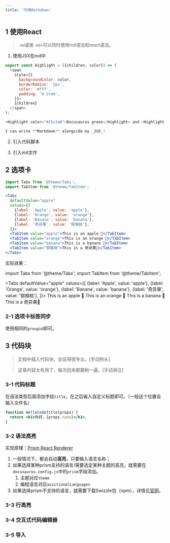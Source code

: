 ```yaml
---
title: '巧用Markdown'
---
```


## 1 使用React

> `.md`或者`.mdx`可以同时使用md语法和react语法。

1. 使用JSX在md中

```js
export const Highlight = ({children, color}) => (
  <span
    style={{
      backgroundColor: color,
      borderRadius: '2px',
      color: '#fff',
      padding: '0.2rem',
    }}>
    {children}
  </span>
);

<Highlight color="#25c2a0">Docusaurus green</Highlight> and <Highlight color="#1877F2">Facebook blue</Highlight> are my favorite colors.

I can write **Markdown** alongside my _JSX_!
```
<!-- truncate -->


2. 引入代码脚本

3. 引入md文件

## 2 选项卡

```jsx
import Tabs from '@theme/Tabs';
import TabItem from '@theme/TabItem';

<Tabs
  defaultValue="apple"
  values={[
    {label: 'Apple', value: 'apple'},
    {label: 'Orange', value: 'orange'},
    {label: 'Banana', value: 'banana'},
    {label: '奇异果', value: '猕猴桃'},
  ]}>
  <TabItem value="apple">This is an apple 🍎</TabItem>
  <TabItem value="orange">This is an orange 🍊</TabItem>
  <TabItem value="banana">This is a banana 🍌</TabItem>
  <TabItem value="猕猴桃">This is a 奇异果🥝</TabItem>
</Tabs>

```

实际效果：

import Tabs from '@theme/Tabs';
import TabItem from '@theme/TabItem';

<Tabs
  defaultValue="apple"
  values={[
    {label: 'Apple', value: 'apple'},
    {label: 'Orange', value: 'orange'},
    {label: 'Banana', value: 'banana'},
    {label: '奇异果', value: '猕猴桃'},
  ]}>
  <TabItem value="apple">This is an apple 🍎</TabItem>
  <TabItem value="orange">This is an orange 🍊</TabItem>
  <TabItem value="banana">This is a banana 🍌</TabItem>
  <TabItem value="猕猴桃">This is a 奇异果🥝</TabItem>
</Tabs>

### 2-1 选项卡标签同步


使用相同的`groupid`即可。

## 3 代码块

> 文档中插入代码块，会显得很专业。[手动狗头]
>
> 这章内容太有用了，每次回来都要刷一遍。[手动哭泣]

### 3-1 代码标题

在语法类型后面添加字段`title`，在之后输入自定义标题即可。（一般这个位置会输入文件名）

```jsx title="/src/components/HelloCodeTitle.js"
function HelloCodeTitle(props) {
  return <h1>你好，{props.name}</h1>;
}
```

### 3-2 语法高亮

实现原理：[Prism React Renderer](https://github.com/FormidableLabs/prism-react-renderer) 

1. 一般情况下，都会自动**高亮**，只要输入语言名称；
2. 如果选择某种prism支持的语言/需要选定某种主题的高亮，就需要在`docusaurus.config.js`中的`prism`字段添加。
   1. 主题对应`theme`
   2. 编程语言对应`assitionalLanguages`
3. 如果选择prism不支持的语言，就需要下载Swizzle包（npm），详情见[官网](https://docusaurus.io/zh-CN/docs/markdown-features/code-blocks)。

### 3-3 行高亮



### 3-4 交互式代码编辑器



### 3-5 导入

